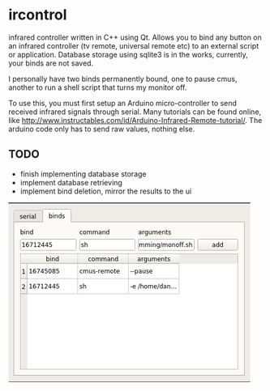 # ircontrol
infrared controller written in C++ using Qt. Allows you to bind any button on an infrared controller (tv remote, universal remote etc) to an external script or application. Database storage using sqlite3 is in the works, currently, your binds are not saved.

I personally have two binds permanently bound, one to pause cmus, another to run a shell script that turns my monitor off.

To use this, you must first setup an Arduino micro-controller to send received infrared signals through serial. Many tutorials can be found online, like http://www.instructables.com/id/Arduino-Infrared-Remote-tutorial/. The arduino code only has to send raw values, nothing else.

## TODO
- finish implementing database storage
- implement database retrieving
- implement bind deletion, mirror the results to the ui

![example image](https://raw.githubusercontent.com/daniel-Jones/ircontrol/master/image.png)

